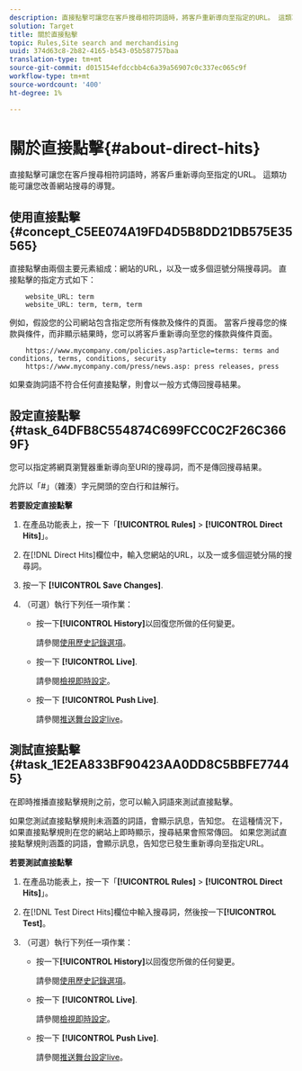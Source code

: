 ```yaml
---
description: 直接點擊可讓您在客戶搜尋相符詞語時，將客戶重新導向至指定的URL。 這類功能可讓您改善網站搜尋的導覽。
solution: Target
title: 關於直接點擊
topic: Rules,Site search and merchandising
uuid: 374d63c8-2b82-4165-b543-05b587757baa
translation-type: tm+mt
source-git-commit: d015154efdccbb4c6a39a56907c0c337ec065c9f
workflow-type: tm+mt
source-wordcount: '400'
ht-degree: 1%

---
```



# 關於直接點擊{#about-direct-hits}

直接點擊可讓您在客戶搜尋相符詞語時，將客戶重新導向至指定的URL。 這類功能可讓您改善網站搜尋的導覽。

## 使用直接點擊{#concept_C5EE074A19FD4D5B8DD21DB575E35565}

直接點擊由兩個主要元素組成：網站的URL，以及一或多個逗號分隔搜尋詞。 直接點擊的指定方式如下：

```
    website_URL: term
    website_URL: term, term, term
```

例如，假設您的公司網站包含指定您所有條款及條件的頁面。 當客戶搜尋您的條款與條件，而非顯示結果時，您可以將客戶重新導向至您的條款與條件頁面。

```
    https://www.mycompany.com/policies.asp?article=terms: terms and conditions, terms, conditions, security
    https://www.mycompany.com/press/news.asp: press releases, press
```

如果查詢詞語不符合任何直接點擊，則會以一般方式傳回搜尋結果。

## 設定直接點擊{#task_64DFB8C554874C699FCC0C2F26C3669F}

您可以指定將網頁瀏覽器重新導向至URI的搜尋詞，而不是傳回搜尋結果。

<!-- 

t_configuring_direct_hits.xml

 -->

允許以「#」（雜湊）字元開頭的空白行和註解行。

**若要設定直接點擊**

1. 在產品功能表上，按一下「**[!UICONTROL Rules]** > **[!UICONTROL Direct Hits]**」。
1. 在[!DNL Direct Hits]欄位中，輸入您網站的URL，以及一或多個逗號分隔的搜尋詞。
1. 按一下 **[!UICONTROL Save Changes]**.
1. （可選）執行下列任一項作業：

   * 按一下&#x200B;**[!UICONTROL History]**&#x200B;以回復您所做的任何變更。

      請參閱[使用歷史記錄選項](../t-using-the-history-option.md#task_70DD3F87A67242BBBD2CB27156F43002)。

   * 按一下 **[!UICONTROL Live]**.

      請參閱[檢視即時設定](../c-about-staging.md#task_401A0EBDB5DB4D4CA933CBA7BECDC10F)。

   * 按一下 **[!UICONTROL Push Live]**.

      請參閱[推送舞台設定live](../c-about-staging.md#task_44306783B4C0408AAA58B471DAF2D9A4)。

## 測試直接點擊{#task_1E2EA833BF90423AA0DD8C5BBFE77445}

在即時推播直接點擊規則之前，您可以輸入詞語來測試直接點擊。

<!-- 

t_testing_direct_hits.xml

 -->

如果您測試直接點擊規則未涵蓋的詞語，會顯示訊息，告知您。 在這種情況下，如果直接點擊規則在您的網站上即時顯示，搜尋結果會照常傳回。 如果您測試直接點擊規則涵蓋的詞語，會顯示訊息，告知您已發生重新導向至指定URL。

**若要測試直接點擊**

1. 在產品功能表上，按一下「**[!UICONTROL Rules]** > **[!UICONTROL Direct Hits]**」。
1. 在[!DNL Test Direct Hits]欄位中輸入搜尋詞，然後按一下&#x200B;**[!UICONTROL Test]**。
1. （可選）執行下列任一項作業：

   * 按一下&#x200B;**[!UICONTROL History]**&#x200B;以回復您所做的任何變更。

      請參閱[使用歷史記錄選項](../t-using-the-history-option.md#task_70DD3F87A67242BBBD2CB27156F43002)。

   * 按一下 **[!UICONTROL Live]**.

      請參閱[檢視即時設定](../c-about-staging.md#task_401A0EBDB5DB4D4CA933CBA7BECDC10F)。

   * 按一下 **[!UICONTROL Push Live]**.

      請參閱[推送舞台設定live](../c-about-staging.md#task_44306783B4C0408AAA58B471DAF2D9A4)。

